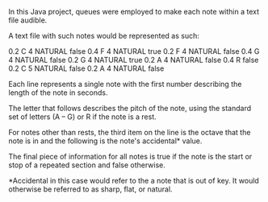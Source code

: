 In this Java project, queues were employed to make each note within a text file audible.

A text file with such notes would be represented as such:

0.2 C 4 NATURAL false
0.4 F 4 NATURAL true
0.2 F 4 NATURAL false
0.4 G 4 NATURAL false
0.2 G 4 NATURAL true
0.2 A 4 NATURAL false
0.4 R false
0.2 C 5 NATURAL false
0.2 A 4 NATURAL false

Each line represents a single note with the first number describing the length of the note in seconds. 

The letter that follows describes the pitch of the note, using the standard set of letters (A – G) or R if the note is a rest.

For notes other than rests, the third item on the line is the octave that the note is in and the following is the note's accidental* value.

The final piece of information for all notes is true if the note is the start or stop of a repeated section and false otherwise.

*Accidental in this case would refer to the a note that is out of key. It would otherwise be referred to as sharp, flat, or natural.
